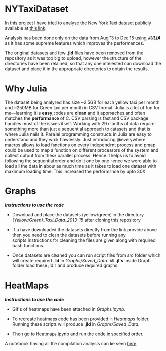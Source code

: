 # NYTaxiDataset

In this project I have tried to analyse the New York Taxi dataset publicly available at [this link](http://www.nyc.gov/html/tlc/html/about/trip_record_data.shtml).

Analysis has been done only on the data from Aug'13 to Dec'15 using ***JULIA*** as it has some supreme features which improves the performances.

The original datasets and few **.jld** files have been removed from the repository as it was too big to upload, however the structure
of the directories have been retained, so that any one interested can download the dataset and place it in the appropriate
directories to obtain the results.

# Why Julia

The dataset being analysed has size ~2.5GB for each yellow taxi per month and ~250MB for Green taxi per month in CSV format. Julia is a lot of fun for me—learning it is **easy**,codes are **clean** and it approaches and often matches the **performance** of C. CSV parsing is fast and CSV package handles most of the issues itself. Working with 29 months of data require something more than just a sequential approach to datasets and that is where Julia nails it. Parallel programming constructs in Julia are easy to understand and they work flawlessly. Just  introducing @everywhere macros allows to load functions on every independent process and pmap could be used to map a function on different processors of the system and collect output from these parallel process. Hence it helps us to avoid following the sequential order and do it one by one hence we were able to load all the data in about as much time as it takes to load one dataset with maximum loading time. This increased the performance by upto 30X.


# Graphs

***Instructions to use the code***

* Download and place the datasets (yellow/green) in the directory *(Yellow/Green)_Taxi_Data_2013-15* after cloning this repository

* If u have downloaded the datasets directly from the link provide above then you need to clean the datasets before running any scripts.Instructions for cleaning the files are given along with required bash functions.

* Once datasets are cleaned you can run script files from *src* folder which will create required **.jld** in *Graphs/Saved_Data*. All **.jl's** inside Graph folder load these jld's and produce required graphs.


# HeatMaps

***Instructions to use the code***

* Gif's of heatmaps have been attached in *Graphs.ipynb*.

* To recreate heatmaps code has been provided in *Heatmaps* folder. Running these scripts will produce **.jld** in *Graphs/Saved_Data*.

* Then go to Heatmaps.ipynb and run the code in specified order.


A notebook having all the compilation analysis can be seen [here](http://nbviewer.jupyter.org/github/udion/NYTaxiDataset/blob/master/Graphs.ipynb)
